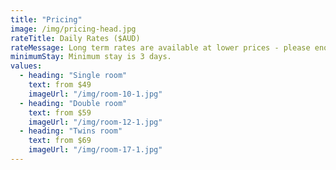 ```yaml
---
title: "Pricing"
image: /img/pricing-head.jpg
rateTitle: Daily Rates ($AUD)
rateMessage: Long term rates are available at lower prices - please enquire.
minimumStay: Minimum stay is 3 days.
values:
  - heading: "Single room"
    text: from $49 
    imageUrl: "/img/room-10-1.jpg"
  - heading: "Double room"
    text: from $59 
    imageUrl: "/img/room-12-1.jpg"
  - heading: "Twins room"
    text: from $69 
    imageUrl: "/img/room-17-1.jpg"
---
```

